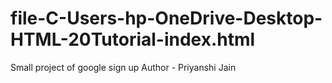 # file-C-Users-hp-OneDrive-Desktop-HTML-20Tutorial-index.html
Small project of google sign up
Author - Priyanshi Jain

